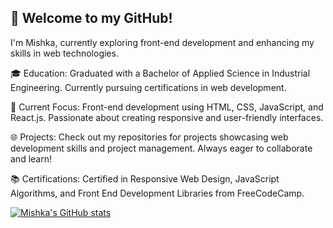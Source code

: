 ## 👋 Welcome to my GitHub! 

I'm Mishka, currently exploring front-end development and enhancing my skills in web technologies.

🎓 Education: Graduated with a Bachelor of Applied Science in Industrial Engineering. Currently pursuing certifications in web development.

🚀 Current Focus: Front-end development using HTML, CSS, JavaScript, and React.js. Passionate about creating responsive and user-friendly interfaces.

🌐 Projects: Check out my repositories for projects showcasing web development skills and project management. Always eager to collaborate and learn!

📚 Certifications: Certified in Responsive Web Design, JavaScript Algorithms, and Front End Development Libraries from FreeCodeCamp.

[![Mishka's GitHub stats](https://github-readme-stats.vercel.app/api?username=mishkam12&theme=tokyonight&show_icons=true)](https://github.com/mishkam12/github-readme-stats)
